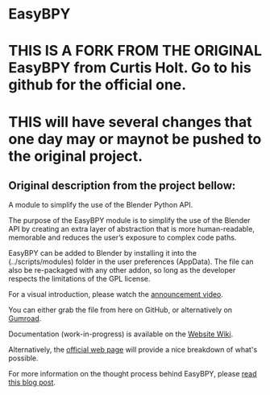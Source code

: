 # EasyBPY
# THIS IS A FORK FROM THE ORIGINAL EasyBPY from Curtis Holt. Go to his github for the official one. 
# THIS will have several changes that one day may or maynot be pushed to the original project. 
## Original description from the project bellow: 


A module to simplify the use of the Blender Python API.

The purpose of the EasyBPY module is to simplify the use of the Blender API by creating an extra layer of abstraction that is more human-readable, memorable and reduces the user’s exposure to complex code paths.

EasyBPY can be added to Blender by installing it into the (../scripts/modules) folder in the user preferences (AppData). The file can also be re-packaged with any other addon, so long as the developer respects the limitations of the GPL license.

For a visual introduction, please watch the [announcement video](https://www.youtube.com/watch?v=ybnapDe4-Ts).

You can either grab the file from here on GitHub, or alternatively on [Gumroad](https://gumroad.com/l/easybpy).

Documentation (work-in-progress) is available on the [Website Wiki](https://curtisholt.online/wiki/easybpy).

Alternatively, the [official web page](https://curtisholt.online/easybpy) will provide a nice breakdown of what's possible.

For more information on the thought process behind EasyBPY, please [read this blog post](https://curtisholt.online/blog/easybpy).
